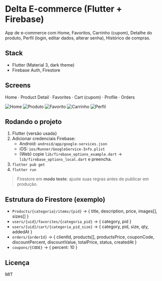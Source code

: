 # Delta E-commerce (Flutter + Firebase)

App de e-commerce com Home, Favoritos, Carrinho (cupom), Detalhe do produto, Perfil (login, editar dados, alterar senha), Histórico de compras.

## Stack
- Flutter (Material 3, dark theme)
- Firebase Auth, Firestore

## Screens
Home · Product Detail · Favorites · Cart (cupom) · Profile · Orders

![Home](docs/screens/home_sem_conta.png)
![Produto](docs/screens/produto.png)
![Favorito](docs/screens/favoritos.png)
![Carrinho](docs/screens/carrinho.png)
![Perfil](docs/screens/perfil.png)

## Rodando o projeto
1. Flutter {versão usada}
2. Adicionar credenciais Firebase:
    - Android: `android/app/google-services.json`
    - iOS: `ios/Runner/GoogleService-Info.plist`
    - (Web) copie `lib/firebase_options_example.dart` → `lib/firebase_options_local.dart` e preencha.
3. `flutter pub get`
4. `flutter run`

> Firestore em **modo teste**: ajuste suas regras antes de publicar em produção.

## Estrutura do Firestore (exemplo)
- `Products/{categoria}/items/{pid}` → { title, description, price, images[], sizes[] }
- `users/{uid}/favorites/{categoria_pid}` → { category, pid }
- `users/{uid}/cart/{categoria_pid_size}` → { category, pid, size, qty, addedAt }
- `orders/{orderId}` → { clientId, products[], productsPrice, couponCode, discountPercent, discountValue, totalPrice, status, createdAt }
- `coupons/{CODE}` → { percent: 10 }

## Licença
MIT

